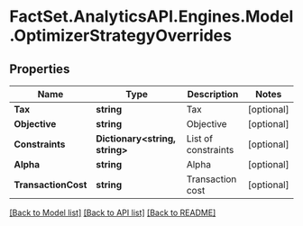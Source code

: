 # FactSet.AnalyticsAPI.Engines.Model.OptimizerStrategyOverrides

## Properties

Name | Type | Description | Notes
------------ | ------------- | ------------- | -------------
**Tax** | **string** | Tax | [optional] 
**Objective** | **string** | Objective | [optional] 
**Constraints** | **Dictionary&lt;string, string&gt;** | List of constraints | [optional] 
**Alpha** | **string** | Alpha | [optional] 
**TransactionCost** | **string** | Transaction cost | [optional] 

[[Back to Model list]](../README.md#documentation-for-models) [[Back to API list]](../README.md#documentation-for-api-endpoints) [[Back to README]](../README.md)

